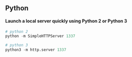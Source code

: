 ## Python

#### Launch a local server quickly using Python 2 or Python 3

```python
# python 2
python -m SimpleHTTPServer 1337

# python 3
python3 -m http.server 1337
```
